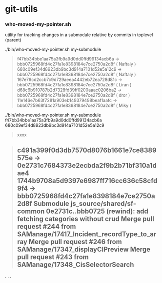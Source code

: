 # git-utils

### who-moved-my-pointer.sh ###
utility for tracking changes in a submodule relative by commits in toplevel (parent)

./bin/who-moved-my-pointer.sh my-submodule

> f47bb34bbe1aa75a3fb9a9d0dd0ffd99134acb6a -> bbb0725968fd4c27fa1e8398184e7ce2750a2d8f ( Naftaly )
> 680c09ef34d8923db9bc3d914a7101d52e5a12c9 -> bbb0725968fd4c27fa1e8398184e7ce2750a2d8f ( Naftaly )
> 167e76cd2ccb7c9d729aeea4442eb72ea728d81c -> bbb0725968fd4c27fa1e8398184e7ce2750a2d8f ( Liran )
> d68c6b910787b2d7328fd39ff0200aaac0206ba2 -> bbb0725968fd4c27fa1e8398184e7ce2750a2d8f ( dror )
> 11e146e7b63f7281a903eb149379498beaf1aafc -> bbb0725968fd4c27fa1e8398184e7ce2750a2d8f ( Miky )



./bin/who-moved-my-pointer.sh my-submodule f47bb34bbe1aa75a3fb9a9d0dd0ffd99134acb6a 680c09ef34d8923db9bc3d914a7101d52e5a12c9

> xxxx

> c491a399f0d3db7570d8076b1661e7ce8389575e -> 0e2731c7684373e2ecbda2f9b2b71bf310a1dae4
> 1744b9708a5d9397e6987ff716cc636c58cfd9f4 -> bbb0725968fd4c27fa1e8398184e7ce2750a2d8f
> Submodule js_source/shared/sf-common 0e2731c..bbb0725 (rewind):
>   add fetching categories without crud
>   Merge pull request #244 from SAManage/17417_Incident_recordType_to_array
>   Merge pull request #246 from SAManage/17347_displayCIPreview
>   Merge pull request #243 from SAManage/17348_CisSelectorSearch
> -----------------------------------------------------------

.
.
.
